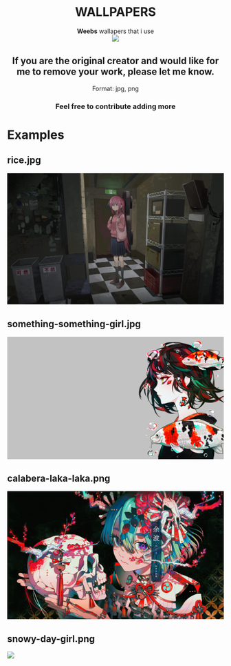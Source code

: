 <div align="center">
<h1>WALLPAPERS</h1>
<b>Weebs</b> wallapers that i use</br>
<img src="https://img.shields.io/github/repo-size/Jillazquez/wallpapers?color=purple&label=SIZE&logo=Github&style=for-the-badge"></br>


## If you are the original creator and would like for me to remove your work, please let me know.
Format: jpg, png</br>

### Feel free to contribute adding more
</div>
<h1>Examples</h1>
<h2> rice.jpg</h2></hr>
<img src="./anime/rice.jpg">

<h2>something-something-girl.jpg</h2></hr>
<img src="./anime/something-something-girl.jpg">

<h2> calabera-laka-laka.png</h2>  </hr>
<img src="./anime/calabera-laka-laka.png">


<h2> snowy-day-girl.png</h2>  </hr>
<img src="./anime/snowy-day-girl.png">


